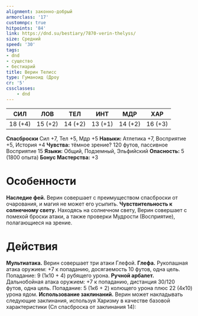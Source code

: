 ```yaml
---
alignment: законно-добрый
armorclass: '17'
customnpc: true
hitpoints: '84'
link: https://dnd.su/bestiary/7870-verin-thelyss/
size: Средний
speed: '30'
tags:
- dnd
- существо
- бестиарий
title: Верин Телисс
type: Гуманоид (Дроу
cr: '5'
cssclasses:
    - dnd
---
```



| СИЛ | ЛОВ | ТЕЛ | ИНТ | МДР | ХАР |
|---|---|---|---|---|---|
| 18 (+4) | 15 (+2) | 14 (+2) | 13 (+1) | 14 (+2) | 16 (+3) |
**Спасброски** Сил +7, Тел +5, Мдр +5
**Навыки:** Атлетика +7, Восприятие +5, История +4
**Чувства:** тёмное зрение? 120 футов, пассивное Восприятие 15
**Языки:** Общий, Подземный, Эльфийский
**Опасность:** 5 (1800 опыта)
**Бонус Мастерства:** +3


# Особенности
**Наследие фей.** Верин совершает с преимуществом спасброски от очарования, и магия не может его усыпить.
**Чувствительность к солнечному свету.** Находясь на солнечном свету, Верин совершает с помехой броски атаки, а также проверки Мудрости (Восприятие), полагающиеся на зрение.


# Действия
**Мультиатака.** Верин совершает три атаки Глефой.
**Глефа.** Рукопашная атака оружием: +7 к попаданию, досягаемость 10 футов, одна цель. Попадание: 9 (1к10 + 4) рубящего урона.
**Ручной арбалет.** Дальнобойная атака оружием: +7 к попаданию, дистанция 30/120 футов, одна цель. Попадание: 5 (1к6 + 2) колющего урона плюс 22 (4к10) урона ядом.
**Использование заклинаний.** Верин может накладывать следующие заклинания, используя Харизму в качестве базовой характеристики (Сл спасброска от заклинания 14):